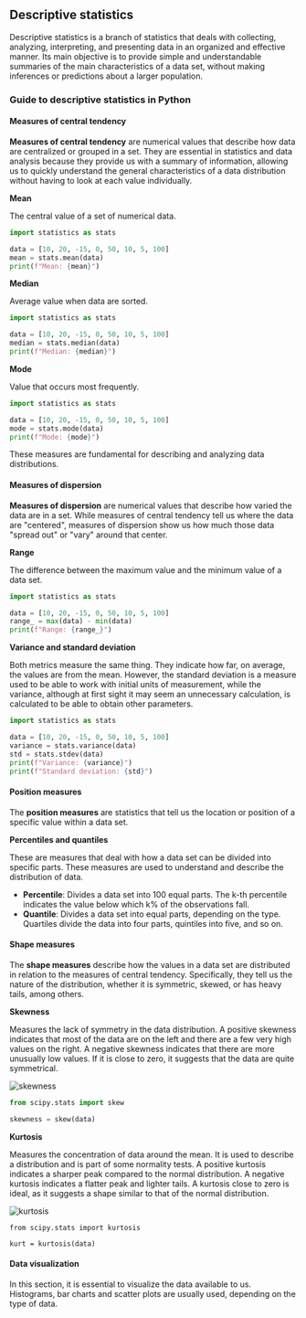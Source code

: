 ## Descriptive statistics

Descriptive statistics is a branch of statistics that deals with collecting, analyzing, interpreting, and presenting data in an organized and effective manner. Its main objective is to provide simple and understandable summaries of the main characteristics of a data set, without making inferences or predictions about a larger population.

### Guide to descriptive statistics in Python

#### Measures of central tendency

**Measures of central tendency** are numerical values that describe how data are centralized or grouped in a set. They are essential in statistics and data analysis because they provide us with a summary of information, allowing us to quickly understand the general characteristics of a data distribution without having to look at each value individually.

**Mean**

The central value of a set of numerical data.

```py
import statistics as stats

data = [10, 20, -15, 0, 50, 10, 5, 100]
mean = stats.mean(data)
print(f"Mean: {mean}")
```

**Median**

Average value when data are sorted.

```py runable=true
import statistics as stats

data = [10, 20, -15, 0, 50, 10, 5, 100]
median = stats.median(data)
print(f"Median: {median}")
```

**Mode**

Value that occurs most frequently.

```py runable=true
import statistics as stats

data = [10, 20, -15, 0, 50, 10, 5, 100]
mode = stats.mode(data)
print(f"Mode: {mode}")
```

These measures are fundamental for describing and analyzing data distributions.

#### Measures of dispersion

**Measures of dispersion** are numerical values that describe how varied the data are in a set. While measures of central tendency tell us where the data are "centered", measures of dispersion show us how much those data "spread out" or "vary" around that center.

**Range**

The difference between the maximum value and the minimum value of a data set.

```py runable=true
import statistics as stats

data = [10, 20, -15, 0, 50, 10, 5, 100]
range_ = max(data) - min(data)
print(f"Range: {range_}")
```

**Variance and standard deviation**

Both metrics measure the same thing. They indicate how far, on average, the values are from the mean. However, the standard deviation is a measure used to be able to work with initial units of measurement, while the variance, although at first sight it may seem an unnecessary calculation, is calculated to be able to obtain other parameters.

```py runable=true
import statistics as stats

data = [10, 20, -15, 0, 50, 10, 5, 100]
variance = stats.variance(data)
std = stats.stdev(data)
print(f"Variance: {variance}")
print(f"Standard deviation: {std}")
```

#### Position measures

The **position measures** are statistics that tell us the location or position of a specific value within a data set.

**Percentiles and quantiles**

These are measures that deal with how a data set can be divided into specific parts. These measures are used to understand and describe the distribution of data.

- **Percentile**: Divides a data set into 100 equal parts. The k-th percentile indicates the value below which k% of the observations fall.
- **Quantile**: Divides a data set into equal parts, depending on the type. Quartiles divide the data into four parts, quintiles into five, and so on.

#### Shape measures

The **shape measures** describe how the values in a data set are distributed in relation to the measures of central tendency. Specifically, they tell us the nature of the distribution, whether it is symmetric, skewed, or has heavy tails, among others.

**Skewness**

Measures the lack of symmetry in the data distribution. A positive skewness indicates that most of the data are on the left and there are a few very high values on the right. A negative skewness indicates that there are more unusually low values. If it is close to zero, it suggests that the data are quite symmetrical.

![skewness](https://github.com/4GeeksAcademy/machine-learning-content/blob/master/assets/skewness.png?raw=true)

```py
from scipy.stats import skew

skewness = skew(data)
```

**Kurtosis**

Measures the concentration of data around the mean. It is used to describe a distribution and is part of some normality tests. A positive kurtosis indicates a sharper peak compared to the normal distribution. A negative kurtosis indicates a flatter peak and lighter tails. A kurtosis close to zero is ideal, as it suggests a shape similar to that of the normal distribution.

![kurtosis](https://github.com/4GeeksAcademy/machine-learning-content/blob/master/assets/kurtosis.png?raw=true)

```PY
from scipy.stats import kurtosis

kurt = kurtosis(data)
```

#### Data visualization

In this section, it is essential to visualize the data available to us. Histograms, bar charts and scatter plots are usually used, depending on the type of data.
